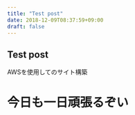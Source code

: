 ```yaml
---
title: "Test post"
date: 2018-12-09T08:37:59+09:00
draft: false
---
```


## Test post
AWSを使用してのサイト構築

# 今日も一日頑張るぞい